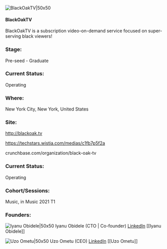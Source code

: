 

![BlackOakTV|50x50](https://apimg.techstars.com/connect/images/image_files/6076244bfbe2a8000839985f/original/TechStars_Logo_Submission_Copy_%282%29.png)

#### BlackOakTV
BlackOakTV is a subscription video-on-demand service focused on super-serving black viewers!

### Stage: 
Pre-seed - Graduate 

### Current Status: 
Operating

### Where:
New York City, New York, United States

### Site:
http://blackoak.tv

https://techstars.wistia.com/medias/c1fb7p5f2a

crunchbase.com/organization/black-oak-tv

### Current Status: 
Operating

### Cohort/Sessions: 
Music, in Music 2021 T1

### Founders: 

![Iyanu Obidele|50x50](https://apimg.techstars.com/connect/images/image_files/6078599f44175a00d5935e53/original/103A31B6-0176-4303-B96D-29E184164A10.jpeg) Iyanu Obidele (CTO | Co-founder) [LinkedIn](https://linkedin.com/in/iyanu-obidele-8513a879) [[Iyanu Obidele]]

![Uzo Ometu|50x50](https://apimg.techstars.com/connect/images/image_files/607623d52c48630007fc0e93/original/Uzo_Ometu.jpg) Uzo Ometu (CEO) [LinkedIn](https://linkedin.com/in/ometu) [[Uzo Ometu]]


